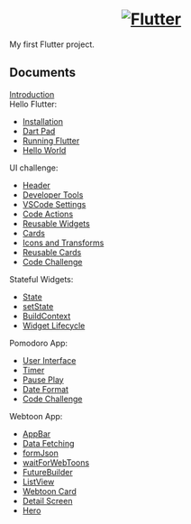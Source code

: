 <a href="https://flutter.dev/">
  <h1 align="center">
    <picture>
      <source media="(prefers-color-scheme: dark.md)" srcset="https://storage.googleapis.com/cms-storage-bucket/6e19fee6b47b36ca613f.png">
      <img alt="Flutter" src="https://storage.googleapis.com/cms-storage-bucket/c823e53b3a1a7b0d36a9.png">
    </picture>
  </h1>
</a>

My first Flutter project.

## Documents

[Introduction](docs/Introduction.md)  
Hello Flutter:

- [Installation](docs/Installation.md)
- [Dart Pad](https://dartpaddocsdev/.md)
- [Running Flutter](docs/Running%20Flutter.md)
- [Hello World](docs/Hello%20World.md)

UI challenge:

- [Header](docs/Header.md)
- [Developer Tools](docs/Developer%20Tools.md)
- [VSCode Settings](docs/VSCode%20Settings.md)
- [Code Actions](https://codedocsvisualstudiodocscom/docs/editor/refactoring.md)
- [Reusable Widgets](docs/Reusable%20Widgets.md)
- [Cards](docs/Cards.md)
- [Icons and Transforms](docs/Icons%20and%20Transforms.md)
- [Reusable Cards](docs/Reusable%20Cards.md)
- [Code Challenge](docs/Code%20Challenge%20for%20UI%20challenge.md)

Stateful Widgets:

- [State](docs/State.md)
- [setState](docs/setState.md)
- [BuildContext](docs/BuildContext.md)
- [Widget Lifecycle](docs/Widget%20Lifecycle.md)

Pomodoro App:

- [User Interface](docs/User%20Interface.md)
- [Timer](docs/Timer.md)
- [Pause Play](docs/Pause%20Play.md)
- [Date Format](docs/Date%20Format.md)
- [Code Challenge](docs/Code%20Challenge%20for%20Pomodoro%20app.md)

Webtoon App:

- [AppBar](docs/AppBar.md)
- [Data Fetching](docs/Data%20Fetching.md)
- [formJson](docs/formJson.md)
- [waitForWebToons](docs/waitForWebToons.md)
- [FutureBuilder](docs/FutureBuilder.md)
- [ListView](docs/ListView.md)
- [Webtoon Card](docs/Webtoon%20Card.md)
- [Detail Screen](docs/Detail%20Screen.md)
- [Hero](docs/Header.md)
